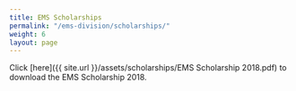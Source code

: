 ```yaml
---
title: EMS Scholarships
permalink: "/ems-division/scholarships/"
weight: 6
layout: page
---
```


Click [here]({{ site.url }}/assets/scholarships/EMS Scholarship 2018.pdf) to download the EMS Scholarship 2018.

